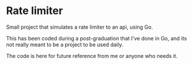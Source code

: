 # Rate limiter

Small project that simulates a rate limiter to an api, using Go.

This has been coded during a post-graduation that I've done in Go, and its not really meant to be a project to be used daily.

The code is here for future reference from me or anyone who needs it.
